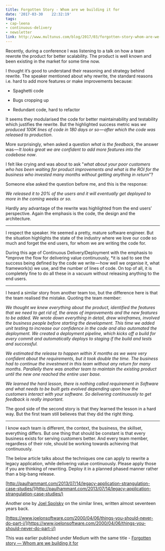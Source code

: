 ```yaml
---
title: Forgotten Story - Whom are we building it for
date: '2017-03-30	 22:32:19'
tags:
- cap-leena
- continuous-delivery
- newsletter
link: http://www.multunus.com/blog/2017/03/forgotten-story-whom-are-we-buildint-it-for/
---
```


Recently, during a conference I was listening to a talk on how a team rewrote the product for better scalability. The product is well known and been existing in the market for some time now.

I thought it’s good to understand their reasoning and strategy behind rewrite. The speaker mentioned about why rewrite, the standard reasons i.e. hard to add more features or make improvements because:

* Spaghetti code

* Bugs cropping up

* Redundant code, hard to refactor

It seems they modularised the code for better maintainability and testability which justifies the rewrite. But the highlighted success metric was *we produced 100K lines of code in 180 days or so — after which the code was released to production*.

More surprisingly, when asked a question *what is the feedback*, the answer was — *It looks great we are confident to add more features into the codebase now*.

I felt like crying and was about to ask "*what about your poor customers who has been waiting for product improvements and what is the ROI for the business who invested many months without getting anything in return*"?

Someone else asked the question before me, and this is the response:

*We released it to 20% of the users and it will eventually get deployed to more in the coming weeks or so.*

Hardly any advantage of the rewrite was highlighted from the end users’ perspective. Again the emphasis is the code, the design and the architecture.

* * *


I respect the speaker. He seemed a pretty, mature software engineer. But the situation highlights the state of the industry where we love our code so much and forget the end users, for whom we are writing the code for.

During this age of Continuous Delivery/Deployment with the emphasis to *improve the flow for delivering value continuously, *it is sad to see the success being defined by the code we write — how well we organise it, what framework(s) we use, and the number of lines of code. On top of all, it is completely fine to do all these in a vacuum without releasing anything to the end users.

* * *


I heard a similar story from another team too, but the difference here is that the team realised the mistake. Quoting the team member:

*We thought we knew everything about the product, identified the features that we need to get rid of, the areas of improvements and the new features to be added. We wrote down everything in detail, drew wireframes, involved the business people before starting the development. This time we added unit testing to increase our confidence in the code and also automated the deployment. We created a deployment pipeline, which kicks off a build for every commit and automatically deploys to staging if the build and tests and successful.*

*We estimated the release to happen within X months as we were very confident about the requirements, but it took double the time. The business had to continue the investment in this team without any return for many months. Parallelly there was another team to maintain the existing product until the new one reached the entire user base.*

*We learned the hard lesson, there is nothing called requirement in Software and what needs to be built gets evolved depending upon how the customers interact with your software. So delivering continuously to get feedback is really important.*

The good side of the second story is that they learned the lesson in a hard way. But the first team still believes that they did the right thing.

* * *


I know each team is different, the context, the business, the skillset, everything differs. But one thing that should be constant is that every business exists for serving customers better. And every team member, regardless of their role, should be working towards achieving that continuously.

The below article talks about the techniques one can apply to rewrite a legacy application, while delivering value continuously. Please apply those if you are thinking of rewriting. Deploy it in a planned phased manner rather than a big-bang release.

[http://paulhammant.com/2013/07/14/legacy-application-strangulation-case-studies/](http://paulhammant.com/2013/07/14/legacy-application-strangulation-case-studies/)

Another one by [Joel Spolsky](https://en.wikipedia.org/wiki/Joel_Spolsky) on the similar lines, written almost seventeen years back.

[https://www.joelonsoftware.com/2000/04/06/things-you-should-never-do-part-i/](https://www.joelonsoftware.com/2000/04/06/things-you-should-never-do-part-i/)

This was earlier published under Medium with the same title - [Forgotten story — Whom are we building it for](https://medium.com/@leenasn/forgotten-story-whom-are-we-building-it-for-af167062a546)

